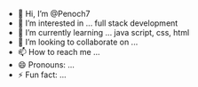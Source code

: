 - 👋 Hi, I’m @Penoch7
- 👀 I’m interested in ... full stack development
- 🌱 I’m currently learning ... java script, css, html
- 💞️ I’m looking to collaborate on ...
- 📫 How to reach me ...
- 😄 Pronouns: ...
- ⚡ Fun fact: ...

<!---
Penoch7/Penoch7 is a ✨ special ✨ repository because its `README.md` (this file) appears on your GitHub profile.
You can click the Preview link to take a look at your changes.
--->
